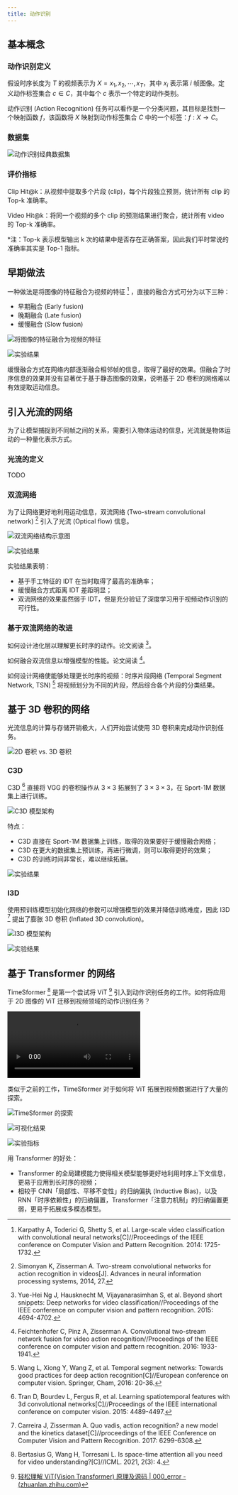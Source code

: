 ```yaml
---
title: 动作识别
---
```


## 基本概念

### 动作识别定义

假设时序长度为 $T$ 的视频表示为 $X = x_1, x_2, \cdots , x_T$，其中 $x_i$ 表示第 $i$ 帧图像。定义动作标签集合 $c\in C$，其中每个 $c$ 表示一个特定的动作类别。

动作识别 (Action Recognition) 任务可以看作是一个分类问题，其目标是找到一个映射函数 $f$，该函数将 $X$ 映射到动作标签集合 $C$ 中的一个标签：$f: X \to C$。

### 数据集

![动作识别经典数据集](https://cdn.dwj601.cn/images/20250603091413644.png)

### 评价指标

Clip Hit@k：从视频中提取多个片段 (clip)，每个片段独立预测，统计所有 clip 的 Top-k 准确率。

Video Hit@k：将同一个视频的多个 clip 的预测结果进行聚合，统计所有 video 的 Top-k 准确率。

*注：Top-k 表示模型输出 k 次的结果中是否存在正确答案，因此我们平时常说的准确率其实是 Top-1 指标。

## 早期做法

一种做法是将图像的特征融合为视频的特征 [^early-cnn] ，直接的融合方式可分为以下三种：

[^early-cnn]: Karpathy A, Toderici G, Shetty S, et al. Large-scale video classification with convolutional neural networks[C]//Proceedings of the IEEE conference on Computer Vision and Pattern Recognition. 2014: 1725-1732.

- 早期融合 (Early fusion)
- 晚期融合 (Late fusion)
- 缓慢融合 (Slow fusion)

![将图像的特征融合为视频的特征](https://cdn.dwj601.cn/images/20250527125604034.png)

![实验结果](https://cdn.dwj601.cn/images/20250527125838198.png)

缓慢融合方式在网络内部逐渐融合相邻帧的信息，取得了最好的效果。但融合了时序信息的效果并没有显著优于基于静态图像的效果，说明基于 2D 卷积的网络难以有效提取运动信息。

## 引入光流的网络

为了让模型捕捉到不同帧之间的关系，需要引入物体运动的信息，光流就是物体运动的一种量化表示方式。

### 光流的定义

TODO

### 双流网络

为了让网络更好地利用运动信息，双流网络 (Two-stream convolutional network) [^two-stream] 引入了光流 (Optical flow) 信息。

[^two-stream]: Simonyan K, Zisserman A. Two-stream convolutional networks for action recognition in videos[J]. Advances in neural information processing systems, 2014, 27.

![双流网络结构示意图](https://cdn.dwj601.cn/images/20250527130316523.png)

![实验结果](https://cdn.dwj601.cn/images/20250527130526231.png)

实验结果表明：

- 基于手工特征的 IDT 在当时取得了最高的准确率；
- 缓慢融合方式距离 IDT 差距明显；
- 双流网络的效果虽然弱于 IDT，但是充分验证了深度学习用于视频动作识别的可行性。

### 基于双流网络的改进

如何设计池化层以理解更长时序的动作。论文阅读 [^two-stream-approve1]。

如何融合双流信息以增强模型的性能。论文阅读 [^two-stream-approve2]。

如何设计网络使能够处理更长时序的视频：时序片段网络 (Temporal Segment Network, TSN) [^tsn] 将视频划分为不同的片段，然后综合各个片段的分类结果。

[^two-stream-approve1]: Yue-Hei Ng J, Hausknecht M, Vijayanarasimhan S, et al. Beyond short snippets: Deep networks for video classification//Proceedings of the IEEE conference on computer vision and pattern recognition. 2015: 4694-4702.
[^two-stream-approve2]: Feichtenhofer C, Pinz A, Zisserman A. Convolutional two-stream network fusion for video action recognition//Proceedings of the IEEE conference on computer vision and pattern recognition. 2016: 1933-1941.
[^tsn]: Wang L, Xiong Y, Wang Z, et al. Temporal segment networks: Towards good practices for deep action recognition[C]//European conference on computer vision. Springer, Cham, 2016: 20-36.

## 基于 3D 卷积的网络

光流信息的计算与存储开销极大，人们开始尝试使用 3D 卷积来完成动作识别任务。

![2D 卷积 vs. 3D 卷积](https://cdn.dwj601.cn/images/20250603081454178.png)

### C3D

C3D [^c3d] 直接将 VGG 的卷积操作从 $3\times 3$ 拓展到了 $3\times 3\times 3$，在 Sport-1M 数据集上进行训练。

[^c3d]: Tran D, Bourdev L, Fergus R, et al. Learning spatiotemporal features with 3d convolutional networks[C]//Proceedings of the IEEE international conference on computer vision. 2015: 4489-4497.

![C3D 模型架构](https://cdn.dwj601.cn/images/20250603081959259.png)

特点：

- C3D 直接在 Sport-1M 数据集上训练，取得的效果要好于缓慢融合网络；
- C3D 在更大的数据集上预训练，再进行微调，则可以取得更好的效果；
- C3D 的训练时间非常长，难以继续拓展。

![实验结果](https://cdn.dwj601.cn/images/20250603081944380.png)

### I3D

使用预训练模型初始化网络的参数可以增强模型的效果并降低训练难度，因此 I3D [^i3d] 提出了膨胀 3D 卷积 (Inflated 3D convolution)。

[^i3d]: Carreira J, Zisserman A. Quo vadis, action recognition? a new model and the kinetics dataset[C]//proceedings of the IEEE Conference on Computer Vision and Pattern Recognition. 2017: 6299-6308.

![I3D 模型架构](https://cdn.dwj601.cn/images/20250603081936376.png)

![实验结果](https://cdn.dwj601.cn/images/20250603081922787.png)

## 基于 Transformer 的网络

TimeSformer [^timesformer] 是第一个尝试将 ViT [^vit] 引入到动作识别任务的工作。如何将应用于 2D 图像的 ViT 迁移到视频领域的动作识别任务？

[^timesformer]: Bertasius G, Wang H, Torresani L. Is space-time attention all you need for video understanding?[C]//ICML. 2021, 2(3): 4.
[^vit]: [轻松理解 ViT(Vision Transformer) 原理及源码 | 000_error - (zhuanlan.zhihu.com)](https://zhuanlan.zhihu.com/p/640013974)

<video controls src="https://dwj-oss.oss-cn-nanjing.aliyuncs.com/videos/ViT.mp4"></video>

类似于之前的工作，TimeSformer 对于如何将 ViT 拓展到视频数据进行了大量的探索。

![TimeSformer 的探索](https://cdn.dwj601.cn/images/20250603092020812.png)

![可视化结果](https://cdn.dwj601.cn/images/20250603092041738.png)

![实验指标](https://cdn.dwj601.cn/images/20250603092057978.png)

用 Transformer 的好处：

- Transformer 的全局建模能力使得相关模型能够更好地利用时序上下文信息，更易于应用到长时序的视频；
- 相较于 CNN「局部性、平移不变性」的归纳偏执 (Inductive Bias)，以及 RNN「时序依赖性」的归纳偏置，Transformer「注意力机制」的归纳偏置更弱，更易于拓展成多模态模型。
